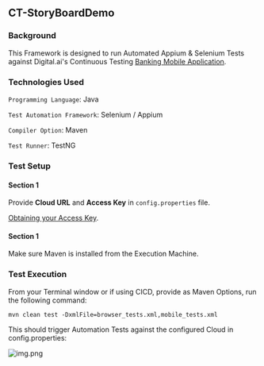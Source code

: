 ## CT-StoryBoardDemo

### Background

This Framework is designed to run Automated Appium & Selenium Tests against Digital.ai's Continuous Testing [Banking Mobile Application](https://demo-bank.ct.digital.ai/login).

### Technologies Used

```Programming Language```: Java

```Test Automation Framework```: Selenium / Appium

```Compiler Option```: Maven

```Test Runner```: TestNG

### Test Setup

#### Section 1

Provide **Cloud URL** and **Access Key** in ```config.properties``` file.

[Obtaining your Access Key](https://docs.digital.ai/bundle/TE/page/obtaining_access_key.html).

#### Section 1

Make sure Maven is installed from the Execution Machine.

### Test Execution

From your Terminal window or if using CICD, provide as Maven Options, run the following command:

```mvn clean test -DxmlFile=browser_tests.xml,mobile_tests.xml```

This should trigger Automation Tests against the configured Cloud in config.properties:

![img.png](images/test_execution.png)